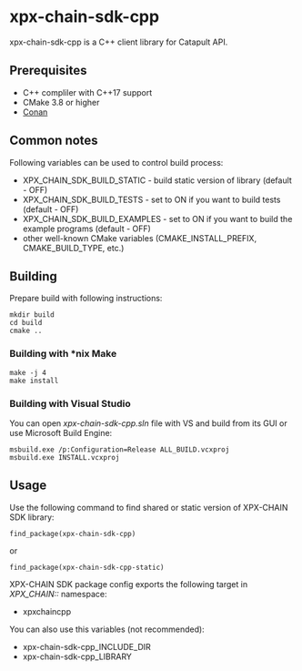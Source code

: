 
# xpx-chain-sdk-cpp

xpx-chain-sdk-cpp is a C++ client library for Catapult API.

## Prerequisites

* C++ compliler with C++17 support
* CMake 3.8 or higher
* [Conan](https://conan.io)

## Common notes

Following variables can be used to control build process:
* XPX_CHAIN_SDK_BUILD_STATIC - build static version of library (default - OFF)
* XPX_CHAIN_SDK_BUILD_TESTS - set to ON if you want to build tests (default - OFF)
* XPX_CHAIN_SDK_BUILD_EXAMPLES - set to ON if you want to build the example programs (default - OFF)
* other well-known CMake variables (CMAKE_INSTALL_PREFIX, CMAKE_BUILD_TYPE, etc.)

## Building

Prepare build with following instructions:

```
mkdir build
cd build
cmake ..
```

### Building with *nix Make

```
make -j 4
make install
```

### Building with Visual Studio

You can open _xpx-chain-sdk-cpp.sln_ file with VS and build from its GUI or use Microsoft Build Engine:
```
msbuild.exe /p:Configuration=Release ALL_BUILD.vcxproj
msbuild.exe INSTALL.vcxproj
```

## Usage

Use the following command to find shared or static version of XPX-CHAIN SDK library:
```
find_package(xpx-chain-sdk-cpp)
```
or
```
find_package(xpx-chain-sdk-cpp-static)
```

XPX-CHAIN SDK package config exports the following target in _XPX_CHAIN::_ namespace:
* xpxchaincpp

You can also use this variables (not recommended):
* xpx-chain-sdk-cpp_INCLUDE_DIR
* xpx-chain-sdk-cpp_LIBRARY
